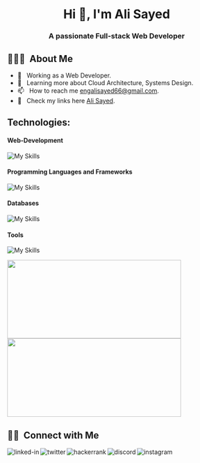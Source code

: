 

<h1 align="center">Hi 👋, I'm Ali Sayed</h1>
<h3 align="center">A passionate Full-stack Web Developer</h3>
<h2> 👨🏻‍💻 &nbsp;About Me </h2>

<!--- - 🎓 &nbsp; Studying Computer Science at University of New Cairo. -->
- 💼 &nbsp; Working as a Web Developer.
- 🌱 &nbsp; Learning more about Cloud Architecture, Systems Design.
- 📫 &nbsp; How to reach me engalisayed66@gmail.com.
- 🔗 &nbsp; Check my links here [Ali Sayed](https://bento.me/alisayed).

## Technologies:

#### Web-Development
![My Skills](https://skillicons.dev/icons?i=html,css,js,bootstrap,tailwindcss,jquery,react,)
#### Programming Languages and Frameworks
![My Skills](https://skillicons.dev/icons?i=c,python,flask,php,laravel)
#### Databases
![My Skills](https://skillicons.dev/icons?i=mysql,mongodb)
#### Tools
![My Skills](https://skillicons.dev/icons?i=vscode,git,github,docker,xd,figma)
<br/>

<a href="https://github.com/AliEissa74">
  <img height="180em" width="400em" src="https://github-readme-stats.vercel.app/api?username=AliEissa74&theme=buefy&show_icons=true" />
  <img height="180em" width="400em" src="https://github-readme-stats.vercel.app/api/top-langs/?username=AliEissa74&theme=buefy&layout=compact" />
</a>

<br/>

<h2> 🤝🏻 &nbsp;Connect with Me </h2>

<a href="https://www.linkedin.com/in/ali-sayed-/"/><img align="left" alt="linked-in" src="https://img.shields.io/badge/linkedin-%230077B5.svg?&style=for-the-badge&logo=linkedin&logoColor=white"/></a>
<a href=https://twitter.com/ali_eissa_74><img align="left" alt="twitter" src="https://img.shields.io/badge/twitter-%231DA1F2.svg?&style=for-the-badge&logo=twitter&logoColor=white"/></a> 
<a href=https://www.hackerrank.com/alisayed74><img align="left" alt="hackerrank" src="https://img.shields.io/badge/-Hackerrank-2EC866?style=for-the-badge&logo=HackerRank&logoColor=white" /></a>
<a href=https://discord.com/users/463801304368545803><img align="left" alt="discord" src="https://img.shields.io/badge/Discord-7289DA?style=for-the-badge&logo=discord&logoColor=white"/></a> 
<a href=https://www.instagram.com/ali_eissa_74><img align="left" alt="instagram" src="https://img.shields.io/badge/Instagram-%23E4405F.svg?style=for-the-badge&logo=Instagram&logoColor=white"/></a> 




